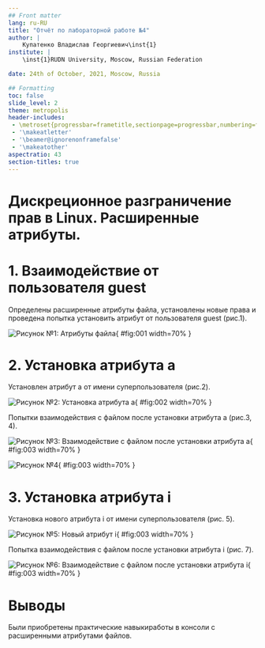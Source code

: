 ```yaml
---
## Front matter
lang: ru-RU
title: "Отчёт по лабораторной работе №4"
author: |
	Купатенко Владислав Георгиевич\inst{1}
institute: |
	\inst{1}RUDN University, Moscow, Russian Federation

date: 24th of October, 2021, Moscow, Russia

## Formatting
toc: false
slide_level: 2
theme: metropolis
header-includes:
 - \metroset{progressbar=frametitle,sectionpage=progressbar,numbering=fraction}
 - '\makeatletter'
 - '\beamer@ignorenonframefalse'
 - '\makeatother'
aspectratio: 43
section-titles: true
---
```


# **Дискреционное разграничение прав в Linux. Расширенные атрибуты.**

# **1. Взаимодействие от пользователя guest**

Определены расширенные атрибуты файла, установлены новые права и проведена попытка установить атрибут от пользователя guest (рис.1).

![Рисунок №1: Атрибуты файла](image/1.png){ #fig:001 width=70% }

# **2. Установка атрибута а**

Установлен атрибут а от имени суперпользователя (рис.2).

![Рисунок №2: Установка атрибута а](image/2.png){ #fig:002 width=70% }

Попытки взаимодействия с файлом после установки атрибута а (рис.3, 4).

![Рисунок №3: Взаимодействие с файлом после установки атрибута а](image/3.png){ #fig:003 width=70% }

![Рисунок №4](image/4.png){ #fig:003 width=70% }

# **3. Установка атрибута i**

Установка нового атрибута i от имени суперпользователя (рис. 5).

![Рисунок №5: Новый атрибут i](image/5.png){ #fig:003 width=70% }

Попытка взаимодействия с файлом после установки атрибута i (рис. 7).

![Рисунок №6: Взаимодействие с файлом после установки атрибута i](image/6.png){ #fig:003 width=70% }

# Выводы

Были приобретены практические навыкиработы в консоли с расширенными атрибутами файлов.
